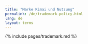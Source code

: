 ```yaml
---
title: "Marke Kimai und Nutzung"
permalink: /de/trademark-policy.html
lang: de
layout: terms
---
```


{% include pages/trademark.md %}
